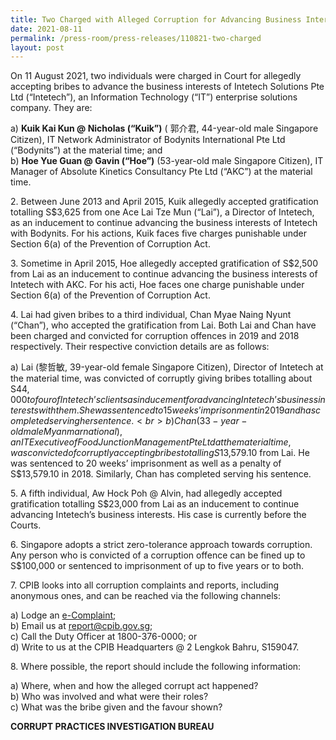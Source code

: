 ```yaml
---
title: Two Charged with Alleged Corruption for Advancing Business Interests
date: 2021-08-11
permalink: /press-room/press-releases/110821-two-charged
layout: post
---
```


On 11 August 2021, two individuals were charged in Court for allegedly accepting bribes to advance the business interests of Intetech Solutions Pte Ltd (“Intetech”), an Information Technology (“IT”) enterprise solutions company. They are: 

a)    **Kuik Kai Kun @ Nicholas (“Kuik”)** ( 郭介君, 44-year-old male Singapore Citizen), IT Network Administrator of Bodynits International Pte Ltd (“Bodynits”) at the material time; and <br>
b)    **Hoe Yue Guan @ Gavin (“Hoe”)** (53-year-old male Singapore Citizen), IT Manager of Absolute Kinetics Consultancy Pte Ltd (“AKC”) at the material time.

	
2\.         Between June 2013 and April 2015, Kuik allegedly accepted gratification totalling S$3,625 from one Ace Lai Tze Mun (“Lai”), a Director of Intetech, as an inducement to continue advancing the business interests of Intetech with Bodynits. For his actions, Kuik faces five charges punishable under Section 6(a) of the Prevention of Corruption Act.

3\.         Sometime in April 2015, Hoe allegedly accepted gratification of S$2,500 from Lai as an inducement to continue advancing the business interests of Intetech with AKC. For his acti, Hoe faces one charge punishable under Section 6(a) of the Prevention of Corruption Act.

4\.         Lai had given bribes to a third individual, Chan Myae Naing Nyunt (“Chan”), who accepted the gratification from Lai. Both Lai and Chan have been charged and convicted for corruption offences in 2019 and 2018 respectively. Their respective conviction details are as follows: 

a)    Lai (黎哲敏, 39-year-old female Singapore Citizen), Director of Intetech at the material time, was convicted of corruptly giving bribes totalling about S$44,000 to four of Intetech’s clients as inducement for advancing Intetech’s business interests with them. She was sentenced to 15 weeks’ imprisonment in 2019 and has completed serving her sentence. <br>
b)    Chan (33-year-old male Myanmar national), an IT Executive of Food Junction Management Pte Ltd at the material time, was convicted of corruptly accepting bribes totalling S$13,579.10 from Lai. He was sentenced to 20 weeks’ imprisonment as well as a penalty of S$13,579.10 in 2018. Similarly, Chan has completed serving his sentence.

5\.         A fifth individual, Aw Hock Poh @ Alvin, had allegedly accepted gratification totalling S$23,000 from Lai as an inducement to continue advancing Intetech’s business interests. His case is currently before the Courts.   

6\.         Singapore adopts a strict zero-tolerance approach towards corruption. Any person who is convicted of a corruption offence can be fined up to S$100,000 or sentenced to imprisonment of up to five years or to both.   

7\.         CPIB looks into all corruption complaints and reports, including anonymous ones, and can be reached via the following channels:

a) Lodge an [e-Complaint](/e-services/e-complaint-for-corrupt-conduct);<br>
b) Email us at <a href="mailto:report@cpib.gov.sg" class="spamspan">report@cpib.gov.sg</a>;<br>
c) Call the Duty Officer at 1800-376-0000; or<br>
d) Write to us at the CPIB Headquarters @ 2 Lengkok Bahru, S159047.

8\.        Where possible, the report should include the following information:

a) Where, when and how the alleged corrupt act happened?<br>
b) Who was involved and what were their roles?<br>
c) What was the bribe given and the favour shown?

**CORRUPT PRACTICES INVESTIGATION BUREAU**
